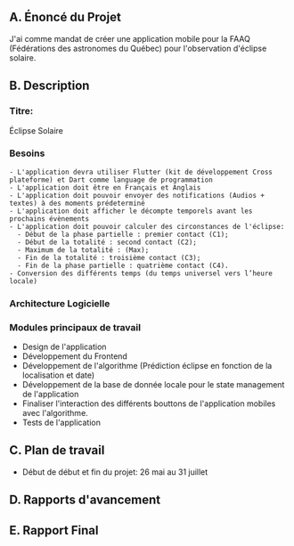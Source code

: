 ## A. Énoncé du Projet

J'ai comme mandat de créer une application mobile pour la FAAQ (Fédérations des astronomes du Québec) pour l'observation d'éclipse solaire.

## B. Description

### Titre: 
Éclipse Solaire

### Besoins
    - L'application devra utiliser Flutter (kit de développement Cross plateforme) et Dart comme language de programmation
    - L'application doit être en Français et Anglais
    - L'application doit pouvoir envoyer des notifications (Audios + textes) à des moments prédeterminé
    - L'application doit afficher le décompte temporels avant les prochains évènements
    - L'application doit pouvoir calculer des circonstances de l'éclipse:
      - Début de la phase partielle : premier contact (C1);
      - Début de la totalité : second contact (C2);
      - Maximum de la totalité : (Max);
      - Fin de la totalité : troisième contact (C3);
      - Fin de la phase partielle : quatrième contact (C4).
    - Conversion des différents temps (du temps universel vers l’heure locale)
    

### Architecture Logicielle

### Modules principaux de travail
  - Design de l'application
  - Développement du Frontend
  - Développement de l'algorithme (Prédiction éclipse en fonction de la localisation et date)
  - Développement de la base de donnée locale pour le state management de l'application
  - Finaliser l'interaction des différents bouttons de l'application mobiles avec l'algorithme.
  - Tests de l'application

## C. Plan de travail
  - Début de début et fin du projet: 26 mai au 31 juillet 

## D. Rapports d'avancement


## E. Rapport Final
